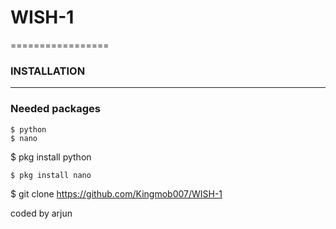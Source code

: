 # WISH-1

=================
### INSTALLATION
_________________
### Needed packages
```
$ python
$ nano
```
$ pkg install python
```
$ pkg install nano
```
$ git clone https://github.com/Kingmob007/WISH-1




coded by arjun
